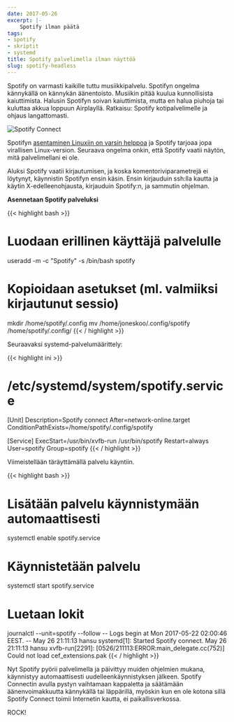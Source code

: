 ```yaml
---
date: 2017-05-26
excerpt: |-
    Spotify ilman päätä
tags:
- spotify
- skriptit
- systemd
title: Spotify palvelimella ilman näyttöä
slug: spotify-headless
---
```


Spotify on varmasti kaikille tuttu musiikkipalvelu. Spotifyn
ongelma kännykällä on kännykän äänentoisto. Musiikin pitää kuulua
kunnollisista kaiuttimista. Halusin Spotifyn soivan kaiuttimista,
mutta en halua piuhoja tai kuluttaa akkua loppuun Airplayllä.
Ratkaisu: Spotify kotipalvelimelle ja ohjaus langattomasti.

<!--more-->

![Spotify Connect](/blog/img/2017-05-26-spotify.jpg "Spotify läppärillä ohjaa palvelinta")

Spotifyn [asentaminen Linuxiin on varsin helppoa](https://www.spotify.com/us/download/linux/)
ja Spotify tarjoaa jopa virallisen Linux-version.
Seuraava ongelma onkin, että Spotify vaatii näytön, mitä palvelimellani ei ole.

Aluksi Spotify vaatii kirjautumisen, ja koska komentoriviparametrejä
ei löytynyt, käynnistin Spotifyn ensin käsin.
Ensin kirjauduin ssh:lla kautta ja käytin X-edelleenohjausta, kirjauduin
Spotify:n, ja sammutin ohjelman.

<strong>Asennetaan Spotify palveluksi</strong>

{{< highlight bash >}}
# Luodaan erillinen käyttäjä palvelulle
useradd -m -c "Spotify" -s /bin/bash spotify
# Kopioidaan asetukset (ml. valmiiksi kirjautunut sessio)
mkdir /home/spotify/.config
mv /home/joneskoo/.config/spotify /home/spotify/.config/
{{< / highlight >}}

Seuraavaksi systemd-palvelumäärittely:

{{< highlight ini >}}
# /etc/systemd/system/spotify.service
[Unit]
Description=Spotify connect
After=network-online.target
ConditionPathExists=/home/spotify/.config/spotify

[Service]
ExecStart=/usr/bin/xvfb-run /usr/bin/spotify
Restart=always
User=spotify
Group=spotify
{{< / highlight >}}

Viimeistellään täräyttämällä palvelu käyntiin.

{{< highlight bash >}}
# Lisätään palvelu käynnistymään automaattisesti
systemctl enable spotify.service
# Käynnistetään palvelu
systemctl start spotify.service
# Luetaan lokit
journalctl --unit=spotify --follow
-- Logs begin at Mon 2017-05-22 02:00:46 EEST. --
May 26 21:11:13 hansu systemd[1]: Started Spotify connect.
May 26 21:11:13 hansu xvfb-run[2291]: [0526/211113:ERROR:main_delegate.cc(752)] Could not load cef_extensions.pak
{{< / highlight >}}

Nyt Spotify pyörii palvelimella ja päivittyy muiden ohjelmien mukana,
käynnistyy automaattisesti uudelleenkäynnistyksen jälkeen. Spotify Connectin
avulla pystyn vaihtamaan kappaletta ja säätämään äänenvoimakkuutta kännykällä
tai läppärillä, myöskin kun en ole kotona sillä Spotify Connect toimii
Internetin kautta, ei paikallisverkossa.

ROCK!
